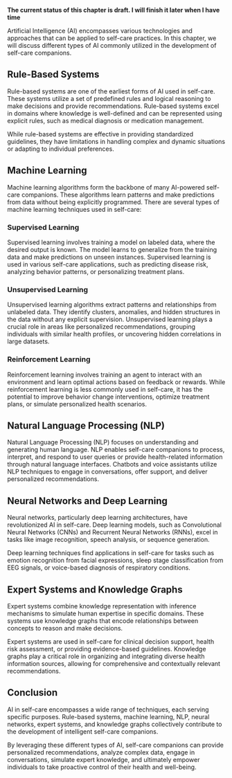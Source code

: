 **The current status of this chapter is draft. I will finish it later when I have time**

Artificial Intelligence (AI) encompasses various technologies and approaches that can be applied to self-care practices. In this chapter, we will discuss different types of AI commonly utilized in the development of self-care companions.

Rule-Based Systems
------------------

Rule-based systems are one of the earliest forms of AI used in self-care. These systems utilize a set of predefined rules and logical reasoning to make decisions and provide recommendations. Rule-based systems excel in domains where knowledge is well-defined and can be represented using explicit rules, such as medical diagnosis or medication management.

While rule-based systems are effective in providing standardized guidelines, they have limitations in handling complex and dynamic situations or adapting to individual preferences.

Machine Learning
----------------

Machine learning algorithms form the backbone of many AI-powered self-care companions. These algorithms learn patterns and make predictions from data without being explicitly programmed. There are several types of machine learning techniques used in self-care:

### Supervised Learning

Supervised learning involves training a model on labeled data, where the desired output is known. The model learns to generalize from the training data and make predictions on unseen instances. Supervised learning is used in various self-care applications, such as predicting disease risk, analyzing behavior patterns, or personalizing treatment plans.

### Unsupervised Learning

Unsupervised learning algorithms extract patterns and relationships from unlabeled data. They identify clusters, anomalies, and hidden structures in the data without any explicit supervision. Unsupervised learning plays a crucial role in areas like personalized recommendations, grouping individuals with similar health profiles, or uncovering hidden correlations in large datasets.

### Reinforcement Learning

Reinforcement learning involves training an agent to interact with an environment and learn optimal actions based on feedback or rewards. While reinforcement learning is less commonly used in self-care, it has the potential to improve behavior change interventions, optimize treatment plans, or simulate personalized health scenarios.

Natural Language Processing (NLP)
---------------------------------

Natural Language Processing (NLP) focuses on understanding and generating human language. NLP enables self-care companions to process, interpret, and respond to user queries or provide health-related information through natural language interfaces. Chatbots and voice assistants utilize NLP techniques to engage in conversations, offer support, and deliver personalized recommendations.

Neural Networks and Deep Learning
---------------------------------

Neural networks, particularly deep learning architectures, have revolutionized AI in self-care. Deep learning models, such as Convolutional Neural Networks (CNNs) and Recurrent Neural Networks (RNNs), excel in tasks like image recognition, speech analysis, or sequence generation.

Deep learning techniques find applications in self-care for tasks such as emotion recognition from facial expressions, sleep stage classification from EEG signals, or voice-based diagnosis of respiratory conditions.

Expert Systems and Knowledge Graphs
-----------------------------------

Expert systems combine knowledge representation with inference mechanisms to simulate human expertise in specific domains. These systems use knowledge graphs that encode relationships between concepts to reason and make decisions.

Expert systems are used in self-care for clinical decision support, health risk assessment, or providing evidence-based guidelines. Knowledge graphs play a critical role in organizing and integrating diverse health information sources, allowing for comprehensive and contextually relevant recommendations.

Conclusion
----------

AI in self-care encompasses a wide range of techniques, each serving specific purposes. Rule-based systems, machine learning, NLP, neural networks, expert systems, and knowledge graphs collectively contribute to the development of intelligent self-care companions.

By leveraging these different types of AI, self-care companions can provide personalized recommendations, analyze complex data, engage in conversations, simulate expert knowledge, and ultimately empower individuals to take proactive control of their health and well-being.
